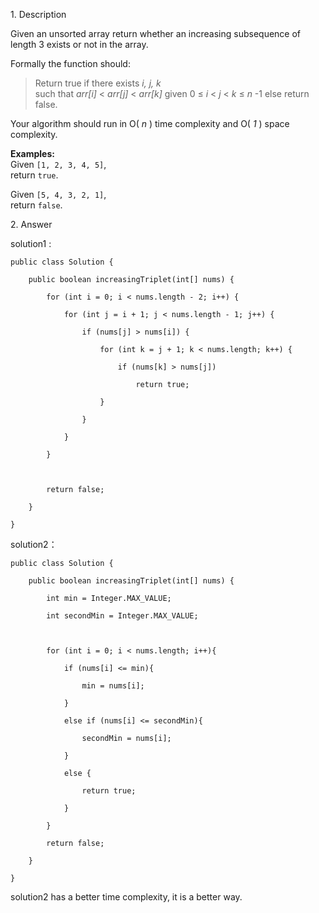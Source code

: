 1\. Description

Given an unsorted array return whether an increasing subsequence of length 3
exists or not in the array.

Formally the function should:  

> Return true if there exists _i, j, k_  
>  such that _arr[i]_ < _arr[j]_ < _arr[k]_ given 0 ≤ _i_ < _j_ < _k_ ≤ _n_ -1
else return false.

Your algorithm should run in O( _n_ ) time complexity and O( _1_ ) space
complexity.

**Examples:**  
Given `[1, 2, 3, 4, 5]`,  
return `true`.

Given `[5, 4, 3, 2, 1]`,  
return `false`.

2\. Answer

solution1 :

    
    
    public class Solution {
        public boolean increasingTriplet(int[] nums) {
            for (int i = 0; i < nums.length - 2; i++) {
                for (int j = i + 1; j < nums.length - 1; j++) {
                    if (nums[j] > nums[i]) {
                        for (int k = j + 1; k < nums.length; k++) {
                            if (nums[k] > nums[j])
                                return true;
                        }
                    }
                }
            }
            
            return false;
        }
    }

solution2：

    
    
    public class Solution {
        public boolean increasingTriplet(int[] nums) {
            int min = Integer.MAX_VALUE;
            int secondMin = Integer.MAX_VALUE;
    
            for (int i = 0; i < nums.length; i++){
                if (nums[i] <= min){
                    min = nums[i];
                }
                else if (nums[i] <= secondMin){
                    secondMin = nums[i];
                }
                else {
                    return true;
                }
            }
            return false;
        }
    } 

solution2 has a better time complexity, it is a better way.

